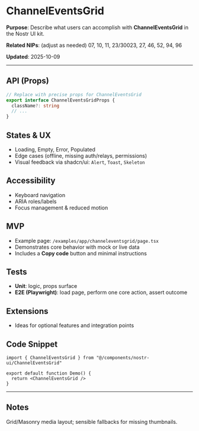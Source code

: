 # ChannelEventsGrid

**Purpose**: Describe what users can accomplish with **ChannelEventsGrid** in the Nostr UI kit.

**Related NIPs**: (adjust as needed) 07, 10, 11, 23/30023, 27, 46, 52, 94, 96

**Updated**: 2025-10-09

---

## API (Props)
```ts
// Replace with precise props for ChannelEventsGrid
export interface ChannelEventsGridProps {
  className?: string
  // ...
}
```

## States & UX
- Loading, Empty, Error, Populated
- Edge cases (offline, missing auth/relays, permissions)
- Visual feedback via shadcn/ui: `Alert`, `Toast`, `Skeleton`

## Accessibility
- Keyboard navigation
- ARIA roles/labels
- Focus management & reduced motion

## MVP
- Example page: `/examples/app/channeleventsgrid/page.tsx`
- Demonstrates core behavior with mock or live data
- Includes a **Copy code** button and minimal instructions

## Tests
- **Unit**: logic, props surface
- **E2E (Playwright)**: load page, perform one core action, assert outcome

## Extensions
- Ideas for optional features and integration points

## Code Snippet
```tsx
import { ChannelEventsGrid } from "@/components/nostr-ui/ChannelEventsGrid"

export default function Demo() {
  return <ChannelEventsGrid />
}
```

---

## Notes
Grid/Masonry media layout; sensible fallbacks for missing thumbnails.
